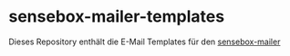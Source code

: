# sensebox-mailer-templates

Dieses Repository enthält die E-Mail Templates für den [sensebox-mailer](https://github.com/sensebox/sensebox-mailer)